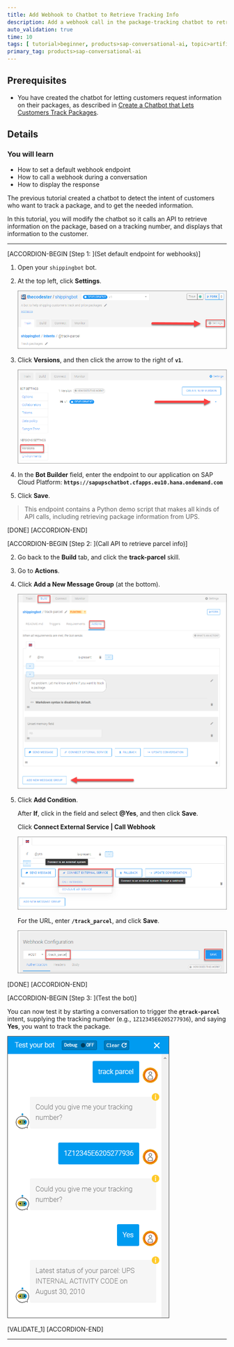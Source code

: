 ```yaml
---
title: Add Webhook to Chatbot to Retrieve Tracking Info
description: Add a webhook call in the package-tracking chatbot to retrieve information for a specific tracking number, using SAP Conversational AI.
auto_validation: true
time: 10
tags: [ tutorial>beginner, products>sap-conversational-ai, topic>artificial-intelligence, topic>machine-learning]
primary_tag: products>sap-conversational-ai
---
```


## Prerequisites
 - You have created the chatbot for letting customers request information on their packages, as described in [Create a Chatbot that Lets Customers Track Packages](cai-bot-shipping-1-track-bot).

## Details
### You will learn
  - How to set a default webhook endpoint
  - How to call a webhook during a conversation
  - How to display the response

The previous tutorial created a chatbot to detect the intent of customers who want to track a package, and to get the needed information.

In this tutorial, you will modify the chatbot so it calls an API to retrieve information on the package, based on a tracking number, and displays that information to the customer.

---

[ACCORDION-BEGIN [Step 1: ](Set default endpoint for webhooks)]

1. Open your `shippingbot` bot.

2. At the top left, click **Settings**.

    ![Endpoint](Endpoint_Settings.png)

3. Click **Versions**, and then click the arrow to the right of **`v1`**.

    ![Versions](Endpoint_Edit.png)

4. In the **Bot Builder** field, enter the endpoint to our application on SAP Cloud Platform: **`https://sapupschatbot.cfapps.eu10.hana.ondemand.com`**

5. Click **Save**.

>This endpoint contains a Python demo script that makes all kinds of API calls, including retrieving package information from UPS.

[DONE]
[ACCORDION-END]

[ACCORDION-BEGIN [Step 2: ](Call API to retrieve parcel info)]

2. Go back to the **Build** tab, and click the **track-parcel** skill.

3. Go to **Actions**.

4. Click **Add a New Message Group** (at the bottom).

    ![Add group](CallAPI_AddGroup.png)

5. Click **Add Condition**.

    After **If**, click in the field and select **@Yes**, and then click **Save**.

    Click **Connect External Service | Call Webhook**

    ![Add webhook](CallAPI_AddWebhook.png)

    For the URL, enter **`/track_parcel`**, and click **Save**.

    ![Service path](CallAPI_Service.png)

[DONE]
[ACCORDION-END]



[ACCORDION-BEGIN [Step 3: ](Test the bot)]

You can now test it by starting a conversation to trigger the **`@track-parcel`** intent, supplying the tracking number (e.g., `1Z12345E6205277936`), and saying **Yes**, you want to track the package.

![Conversation with API](ConversationAPITracking.png)

[VALIDATE_1]
[ACCORDION-END]

---
